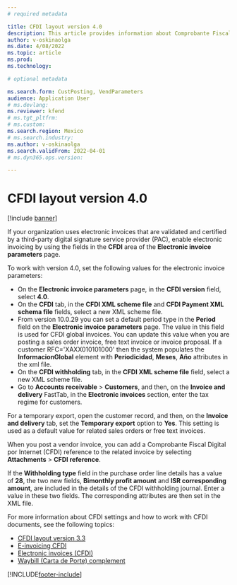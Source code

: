```yaml
---
# required metadata

title: CFDI layout version 4.0
description: This article provides information about Comprobante Fiscal Digital por Internet (CFDI) layout version 4.0 for Mexico.
author: v-oskinaolga
ms.date: 4/08/2022
ms.topic: article
ms.prod: 
ms.technology: 

# optional metadata

ms.search.form: CustPosting, VendParameters
audience: Application User
# ms.devlang: 
ms.reviewer: kfend
# ms.tgt_pltfrm: 
# ms.custom: 
ms.search.region: Mexico
# ms.search.industry: 
ms.author: v-oskinaolga
ms.search.validFrom: 2022-04-01
# ms.dyn365.ops.version: 

---
```


# CFDI layout version 4.0

[!include [banner](../includes/banner.md)]

If your organization uses electronic invoices that are validated and certified by a third-party digital signature service provider (PAC), enable electronic invoicing by using the fields in the **CFDI** area of the **Electronic invoice parameters** page.

To work with version 4.0, set the following values for the electronic invoice parameters:

- On the **Electronic invoice parameters** page, in the **CFDI version** field, select **4.0**.
- On the **CFDI** tab, in the **CFDI XML scheme file** and **CFDI Payment XML schema file** fields, select a new XML scheme file.
- From version 10.0.29 you can set a default period type in the **Period** field on the **Electronic invoice parameters** page. The value in this field is used for CFDI global invoices. You can update this value when you are posting a sales order invoice, free text invoice or invoice proposal. If a customer RFC='XAXX010101000' then the system populates the **InformacionGlobal** element with **Periodicidad**, **Meses**, **Año** attributes in the xml file.
- On the **CFDI withholding** tab, in the **CFDI XML scheme file** field, select a new XML scheme file.
- Go to **Accounts receivable** \> **Customers**, and then, on the **Invoice and delivery** FastTab, in the **Electronic invoices** section, enter the tax regime for customers.

For a temporary export, open the customer record, and then, on the **Invoice and delivery** tab, set the **Temporary export** option to **Yes**. This setting is used as a default value for related sales orders or free text invoices.

When you post a vendor invoice, you can add a Comprobante Fiscal Digital por Internet (CFDI) reference to the related invoice by selecting **Attachments** \> **CFDI reference**.

If the **Withholding type** field in the purchase order line details has a value of **28**, the two new fields, **Bimonthly profit amount** and **ISR corresponding amount**, are included in the details of the CFDI withholding journal. Enter a value in these two fields. The corresponding attributes are then set in the XML file.

For more information about CFDI settings and how to work with CFDI documents, see the following topics:

- [CFDI layout version 3.3](latam-mex-cfdi-3-3.md)
- [E-invoicing CFDI](tasks/mx-00010-e-invoicing-cfdi.md)
- [Electronic invoices (CFDI)](latam-mex-cfdi-electronic-invoices.md)
- [Waybill (Carta de Porte) complement](latam-mex-carta-de-porte.md)

[!INCLUDE[footer-include](../../includes/footer-banner.md)]
